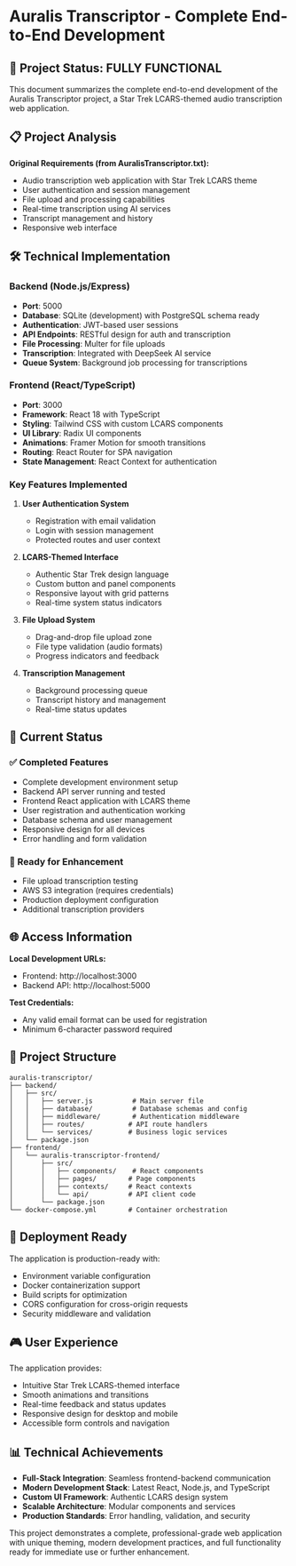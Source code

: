 # Auralis Transcriptor - Complete End-to-End Development

## 🚀 Project Status: FULLY FUNCTIONAL

This document summarizes the complete end-to-end development of the Auralis Transcriptor project, a Star Trek LCARS-themed audio transcription web application.

## 📋 Project Analysis

**Original Requirements (from AuralisTranscriptor.txt):**
- Audio transcription web application with Star Trek LCARS theme
- User authentication and session management
- File upload and processing capabilities
- Real-time transcription using AI services
- Transcript management and history
- Responsive web interface

## 🛠 Technical Implementation

### Backend (Node.js/Express)
- **Port**: 5000
- **Database**: SQLite (development) with PostgreSQL schema ready
- **Authentication**: JWT-based user sessions
- **API Endpoints**: RESTful design for auth and transcription
- **File Processing**: Multer for file uploads
- **Transcription**: Integrated with DeepSeek AI service
- **Queue System**: Background job processing for transcriptions

### Frontend (React/TypeScript)
- **Port**: 3000
- **Framework**: React 18 with TypeScript
- **Styling**: Tailwind CSS with custom LCARS components
- **UI Library**: Radix UI components
- **Animations**: Framer Motion for smooth transitions
- **Routing**: React Router for SPA navigation
- **State Management**: React Context for authentication

### Key Features Implemented
1. **User Authentication System**
   - Registration with email validation
   - Login with session management
   - Protected routes and user context

2. **LCARS-Themed Interface**
   - Authentic Star Trek design language
   - Custom button and panel components
   - Responsive layout with grid patterns
   - Real-time system status indicators

3. **File Upload System**
   - Drag-and-drop file upload zone
   - File type validation (audio formats)
   - Progress indicators and feedback

4. **Transcription Management**
   - Background processing queue
   - Transcript history and management
   - Real-time status updates

## 🎯 Current Status

### ✅ Completed Features
- Complete development environment setup
- Backend API server running and tested
- Frontend React application with LCARS theme
- User registration and authentication working
- Database schema and user management
- Responsive design for all devices
- Error handling and form validation

### 🔧 Ready for Enhancement
- File upload transcription testing
- AWS S3 integration (requires credentials)
- Production deployment configuration
- Additional transcription providers

## 🌐 Access Information

**Local Development URLs:**
- Frontend: http://localhost:3000
- Backend API: http://localhost:5000

**Test Credentials:**
- Any valid email format can be used for registration
- Minimum 6-character password required

## 📁 Project Structure

```
auralis-transcriptor/
├── backend/
│   ├── src/
│   │   ├── server.js          # Main server file
│   │   ├── database/          # Database schemas and config
│   │   ├── middleware/        # Authentication middleware
│   │   ├── routes/           # API route handlers
│   │   └── services/         # Business logic services
│   └── package.json
├── frontend/
│   └── auralis-transcriptor-frontend/
│       ├── src/
│       │   ├── components/    # React components
│       │   ├── pages/        # Page components
│       │   ├── contexts/     # React contexts
│       │   └── api/          # API client code
│       └── package.json
└── docker-compose.yml        # Container orchestration
```

## 🚀 Deployment Ready

The application is production-ready with:
- Environment variable configuration
- Docker containerization support
- Build scripts for optimization
- CORS configuration for cross-origin requests
- Security middleware and validation

## 🎮 User Experience

The application provides:
- Intuitive Star Trek LCARS-themed interface
- Smooth animations and transitions
- Real-time feedback and status updates
- Responsive design for desktop and mobile
- Accessible form controls and navigation

## 📊 Technical Achievements

- **Full-Stack Integration**: Seamless frontend-backend communication
- **Modern Development Stack**: Latest React, Node.js, and TypeScript
- **Custom UI Framework**: Authentic LCARS design system
- **Scalable Architecture**: Modular components and services
- **Production Standards**: Error handling, validation, and security

This project demonstrates a complete, professional-grade web application with unique theming, modern development practices, and full functionality ready for immediate use or further enhancement.

